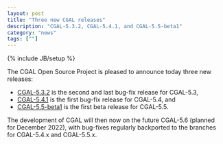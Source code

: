 ```yaml
---
layout: post
title: "Three new CGAL releases"
description: "CGAL-5.3.2, CGAL-5.4.1, and CGAL-5.5-beta1"
category: "news"
tags: [""]
---
```

{% include JB/setup %}

<div markdown="1">
The CGAL Open Source Project is pleased to announce today three new releases:

  * [CGAL-5.3.2](/2022/06/06/cgal532) is the second and last bug-fix release for CGAL-5.3,
  * [CGAL-5.4.1](/2022/06/06/cgal541) is the first bug-fix release for CGAL-5.4, and
  * [CGAL-5.5-beta1](/2022/06/06/cgal55-beta1) is the first beta release for CGAL-5.5.

The development of CGAL will then now on the future CGAL-5.6 (planned for December 2022), with bug-fixes regularly backported to the branches for CGAL-5.4.x and CGAL-5.5.x.

</div>
